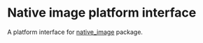 # Native image platform interface

A platform interface for [native_image](https://github.com/teddichiiwa/native_image) package.

